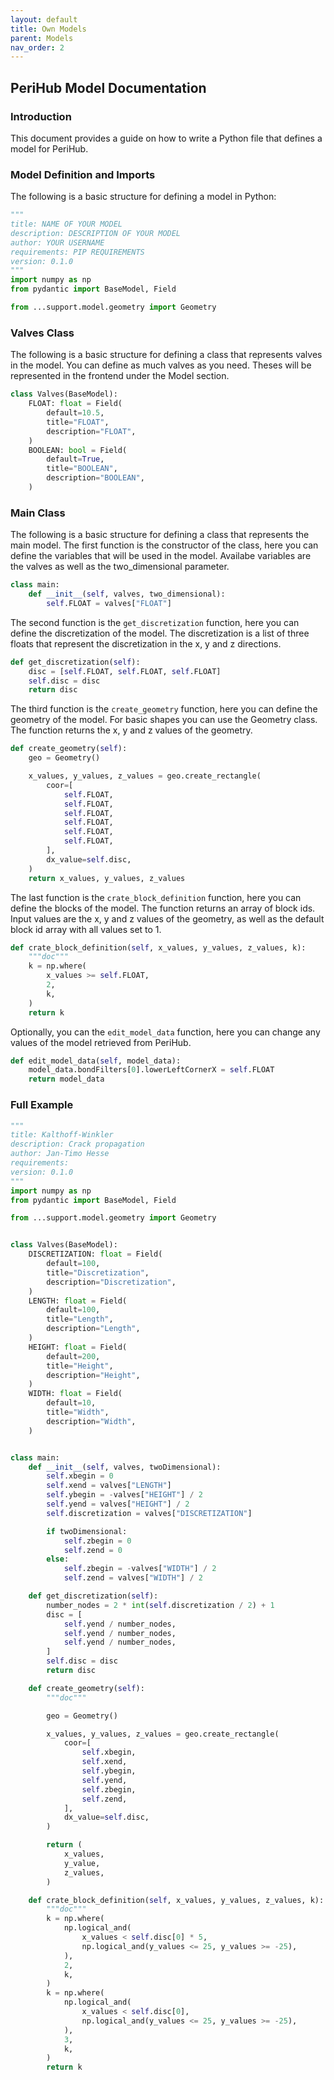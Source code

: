 ```yaml
---
layout: default
title: Own Models
parent: Models
nav_order: 2
---
```


## PeriHub Model Documentation

### Introduction

This document provides a guide on how to write a Python file that defines a model for PeriHub.

### Model Definition and Imports

The following is a basic structure for defining a model in Python:

```python
"""
title: NAME OF YOUR MODEL
description: DESCRIPTION OF YOUR MODEL
author: YOUR USERNAME
requirements: PIP REQUIREMENTS
version: 0.1.0
"""
import numpy as np
from pydantic import BaseModel, Field

from ...support.model.geometry import Geometry
```

### Valves Class

The following is a basic structure for defining a class that represents valves in the model.
You can define as much valves as you need. Theses will be represented in the frontend under the Model section.

```python
class Valves(BaseModel):
    FLOAT: float = Field(
        default=10.5,
        title="FLOAT",
        description="FLOAT",
    )
    BOOLEAN: bool = Field(
        default=True,
        title="BOOLEAN",
        description="BOOLEAN",
    )
```

### Main Class

The following is a basic structure for defining a class that represents the main model.
The first function is the constructor of the class, here you can define the variables that will be used in the model.
Availabe variables are the valves as well as the two_dimensional parameter.

```python
class main:
    def __init__(self, valves, two_dimensional):
        self.FLOAT = valves["FLOAT"]
```

The second function is the `get_discretization` function, here you can define the discretization of the model.
The discretization is a list of three floats that represent the discretization in the x, y and z directions.

```python
def get_discretization(self):
    disc = [self.FLOAT, self.FLOAT, self.FLOAT]
    self.disc = disc
    return disc
```

The third function is the `create_geometry` function, here you can define the geometry of the model.
For basic shapes you can use the Geometry class.
The function returns the x, y and z values of the geometry.

```python
def create_geometry(self):
    geo = Geometry()

    x_values, y_values, z_values = geo.create_rectangle(
        coor=[
            self.FLOAT,
            self.FLOAT,
            self.FLOAT,
            self.FLOAT,
            self.FLOAT,
            self.FLOAT,
        ],
        dx_value=self.disc,
    )
    return x_values, y_values, z_values
```

The last function is the `crate_block_definition` function, here you can define the blocks of the model.
The function returns an array of block ids.
Input values are the x, y and z values of the geometry, as well as the default block id array with all values set to 1.

```python
def crate_block_definition(self, x_values, y_values, z_values, k):
    """doc"""
    k = np.where(
        x_values >= self.FLOAT,
        2,
        k,
    )
    return k
```

Optionally, you can the `edit_model_data` function, here you can change any values of the model retrieved from PeriHub.

```python
def edit_model_data(self, model_data):
    model_data.bondFilters[0].lowerLeftCornerX = self.FLOAT
    return model_data
```

### Full Example

```python
"""
title: Kalthoff-Winkler
description: Crack propagation
author: Jan-Timo Hesse
requirements:
version: 0.1.0
"""
import numpy as np
from pydantic import BaseModel, Field

from ...support.model.geometry import Geometry


class Valves(BaseModel):
    DISCRETIZATION: float = Field(
        default=100,
        title="Discretization",
        description="Discretization",
    )
    LENGTH: float = Field(
        default=100,
        title="Length",
        description="Length",
    )
    HEIGHT: float = Field(
        default=200,
        title="Height",
        description="Height",
    )
    WIDTH: float = Field(
        default=10,
        title="Width",
        description="Width",
    )


class main:
    def __init__(self, valves, twoDimensional):
        self.xbegin = 0
        self.xend = valves["LENGTH"]
        self.ybegin = -valves["HEIGHT"] / 2
        self.yend = valves["HEIGHT"] / 2
        self.discretization = valves["DISCRETIZATION"]

        if twoDimensional:
            self.zbegin = 0
            self.zend = 0
        else:
            self.zbegin = -valves["WIDTH"] / 2
            self.zend = valves["WIDTH"] / 2

    def get_discretization(self):
        number_nodes = 2 * int(self.discretization / 2) + 1
        disc = [
            self.yend / number_nodes,
            self.yend / number_nodes,
            self.yend / number_nodes,
        ]
        self.disc = disc
        return disc

    def create_geometry(self):
        """doc"""

        geo = Geometry()

        x_values, y_values, z_values = geo.create_rectangle(
            coor=[
                self.xbegin,
                self.xend,
                self.ybegin,
                self.yend,
                self.zbegin,
                self.zend,
            ],
            dx_value=self.disc,
        )

        return (
            x_values,
            y_value,
            z_values,
        )

    def crate_block_definition(self, x_values, y_values, z_values, k):
        """doc"""
        k = np.where(
            np.logical_and(
                x_values < self.disc[0] * 5,
                np.logical_and(y_values <= 25, y_values >= -25),
            ),
            2,
            k,
        )
        k = np.where(
            np.logical_and(
                x_values < self.disc[0],
                np.logical_and(y_values <= 25, y_values >= -25),
            ),
            3,
            k,
        )
        return k
```
